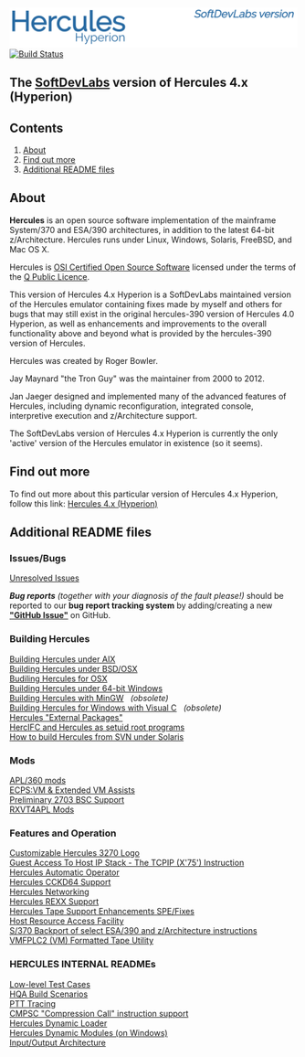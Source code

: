 ![SDL Hyperion](./readme/images/image_header_herculeshyperionSDL.png)  
[![Build Status](https://travis-ci.org/SDL-Hercules-390/hyperion.svg?branch=master)](https://travis-ci.org/SDL-Hercules-390/hyperion)

## The [SoftDevLabs](http://www.softdevlabs.com) version of Hercules 4.x (Hyperion)

## Contents

1. [About](#About)
2. [Find out more](#Find-out-more)
3. [Additional README files](#Additional-README-files)

## About

**Hercules** is an open source software implementation of the mainframe System/370 and ESA/390 architectures, in addition to the latest 64-bit z/Architecture. Hercules runs under Linux, Windows, Solaris, FreeBSD, and Mac OS X.

Hercules is [OSI Certified Open Source Software](http://www.opensource.org/) licensed under the terms of the [Q Public Licence](http://sdl-hercules-390.github.io/html/herclic.html).

This version of Hercules 4.x Hyperion is a SoftDevLabs maintained version of the Hercules emulator containing fixes made by myself and others for bugs that may still exist in the original hercules-390 version of Hercules 4.0 Hyperion, as well as enhancements and improvements to the overall functionality above and beyond what is provided by the hercules-390 version of Hercules.

Hercules was created by Roger Bowler.

Jay Maynard "the Tron Guy" was the maintainer from 2000 to 2012.

Jan Jaeger designed and implemented many of the advanced features of Hercules, including dynamic reconfiguration, integrated console, interpretive execution and z/Architecture support.

The SoftDevLabs version of Hercules 4.x Hyperion is currently the only 'active' version of the Hercules emulator in existence (so it seems).

## Find out more

To find out more about this particular version of Hercules 4.x Hyperion, follow this link: [Hercules 4.x (Hyperion)](http://sdl-hercules-390.github.io/html/)

## Additional README files

### Issues/Bugs

[Unresolved Issues](readme/README.ISSUES.md)  

_**Bug reports** (together with your diagnosis of the fault please!)_ should be reported
to our **bug report tracking system** by adding/creating a new
[**"GitHub Issue"**](https://github.com/SDL-Hercules-390/hyperion/issues) on GitHub.

### Building Hercules

[Building Hercules under AIX](readme/README.AIX.md)  
[Building Hercules under BSD/OSX](readme/README.BSD.md)  
[Budiling Hercules for OSX](readme/README.OSX.md)  
[Building Hercules under 64-bit Windows](readme/README.WIN64.md)  
[Building Hercules with MinGW](readme/README.MINGW.md) &nbsp; _(obsolete)_  
[Building Hercules for Windows with Visual C](readme/README.MSVC.md) &nbsp; _(obsolete)_  
[Hercules "External Packages"](readme/README.EXTPKG.md)  
[HercIFC and Hercules as setuid root programs](readme/README.SETUID.md)  
[How to build Hercules from SVN under Solaris](readme/README.SUN.md)  

### Mods

[APL/360 mods](readme/README.APL360.md)  
[ECPS:VM & Extended VM Assists](readme/README.ECPSVM.md)  
[Preliminary 2703 BSC Support](readme/README.COMMADPT.md)  
[RXVT4APL Mods](readme/README.RXVT4APL.md)  

### Features and Operation

[Customizable Hercules 3270 Logo](readme/README.HERCLOGO.md)  
[Guest Access To Host IP Stack - The TCPIP (X'75') Instruction](readme/README.TCPIP.md)  
[Hercules Automatic Operator](readme/README.HAO.md)  
[Hercules CCKD64 Support](readme/README.CCKD64.md)  
[Hercules Networking](readme/README.NETWORKING.md)  
[Hercules REXX Support](readme/README.REXX.md)  
[Hercules Tape Support Enhancements SPE/Fixes](readme/README.TAPE.md)  
[Host Resource Access Facility](readme/README.HRAF.md)  
[S/370 Backport of select ESA/390 and z/Architecture instructions](readme/README.S37X.md)  
[VMFPLC2 (VM) Formatted Tape Utility](readme/README.VMFPLC2.md)  

### HERCULES INTERNAL READMEs

[Low-level Test Cases](tests/README.md)  
[HQA Build Scenarios](readme/README.HQA.md)  
[PTT Tracing](readme/README.PTT.md)  
[CMPSC "Compression Call" instruction support](readme/README.CMPSC.md)  
[Hercules Dynamic Loader](readme/README.HDL.md)  
[Hercules Dynamic Modules (on Windows)](readme/README.DYNMOD.md)  
[Input/Output Architecture](readme/README.IOARCH.md)  
